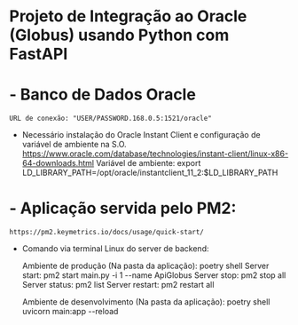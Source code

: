 # Projeto de Integração ao Oracle (Globus) usando Python com FastAPI

# - Banco de Dados Oracle

    URL de conexão: "USER/PASSWORD.168.0.5:1521/oracle"

- Necessário instalação do Oracle Instant Client e configuração de variável de ambiente na S.O.
  https://www.oracle.com/database/technologies/instant-client/linux-x86-64-downloads.html
  Variável de ambiente: export LD_LIBRARY_PATH=/opt/oracle/instantclient_11_2:$LD_LIBRARY_PATH

# - Aplicação servida pelo PM2:

    https://pm2.keymetrics.io/docs/usage/quick-start/

- Comando via terminal Linux do server de backend:

  Ambiente de produção (Na pasta da aplicação):
  poetry shell
  Server start: pm2 start main.py -i 1 --name ApiGlobus
  Server stop: pm2 stop all
  Server status: pm2 list
  Server restart: pm2 restart all

  Ambiente de desenvolvimento (Na pasta da aplicação):
  poetry shell
  uvicorn main:app --reload
